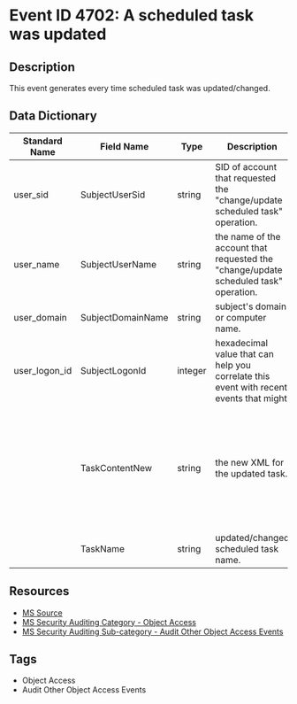 # Event ID 4702: A scheduled task was updated

## Description
This event generates every time scheduled task was updated/changed.

## Data Dictionary
|Standard Name|Field Name|Type|Description|Sample Value|
|---|---|---|---|---|
|user_sid|SubjectUserSid|string|SID of account that requested the "change/update scheduled task" operation.|THEDOMAIN\UserB|
|user_name|SubjectUserName|string|the name of the account that requested the "change/update scheduled task" operation.|UserB|
|user_domain|SubjectDomainName|string|subject's domain or computer name.|THEDOMAIN|
|user_logon_id|SubjectLogonId|integer|hexadecimal value that can help you correlate this event with recent events that might|contain|
||TaskContentNew|string|the new XML for the updated task.|<?xml version="1.0" encoding="UTF-16"?> <Task version="1.2" xmlns="http://schemas.microsoft.com/windows/2004/02/mit/task"> <RegistrationInfo> <Date>2015-09-22T19:03:06.9258653</Date> <Author>CONTOSO\\dadmin</Author> </RegistrationInfo> <Triggers /> <Principals> <Principal id="Author"> <RunLevel>HighestAvailable</RunLevel> <UserId>CONTOSO\\dadmin</UserId> <LogonType>InteractiveToken</LogonType> </Principal> </Principals> <Settings> <MultipleInstancesPolicy>IgnoreNew</MultipleInstancesPolicy> <DisallowStartIfOnBatteries>true</DisallowStartIfOnBatteries> <StopIfGoingOnBatteries>true</StopIfGoingOnBatteries> <AllowHardTerminate>true</AllowHardTerminate> <StartWhenAvailable>false</StartWhenAvailable> <RunOnlyIfNetworkAvailable>false</RunOnlyIfNetworkAvailable> <IdleSettings> <StopOnIdleEnd>true</StopOnIdleEnd> <RestartOnIdle>false</RestartOnIdle> </IdleSettings> <AllowStartOnDemand>true</AllowStartOnDemand> <Enabled>true</Enabled> <Hidden>false</Hidden> <RunOnlyIfIdle>false</RunOnlyIfIdle> <WakeToRun>false</WakeToRun> <ExecutionTimeLimit>P3D</ExecutionTimeLimit> <Priority>7</Priority> </Settings> <Actions Context="Author"> <Exec> <Command>C:\\Documents\\listener.exe</Command> </Exec> </Actions> </Task></Data>|
||TaskName|string|updated/changed scheduled task name.|\VeryImportantTask|

## Resources
* [MS Source](https://github.com/MicrosoftDocs/windows-itpro-docs/blob/master/windows/security/threat-protection/auditing/event-4702.md)
* [MS Security Auditing Category - Object Access](https://docs.microsoft.com/en-us/windows/security/threat-protection/auditing/advanced-security-audit-policy-settings#object-access)
* [MS Security Auditing Sub-category - Audit Other Object Access Events](https://github.com/MicrosoftDocs/windows-itpro-docs/tree/master/windows/security/threat-protection/auditing/audit-other-object-access-events.md)

## Tags
* Object Access
* Audit Other Object Access Events